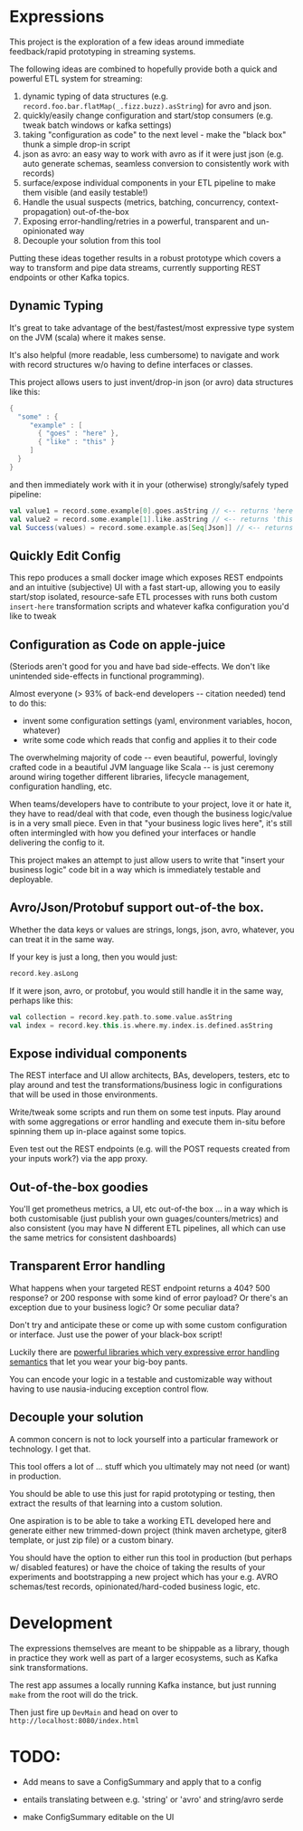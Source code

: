 # Expressions

This project is the exploration of a few ideas around immediate feedback/rapid prototyping in streaming systems.

The following ideas are combined to hopefully provide both a quick and powerful ETL system for streaming:
1) dynamic typing of data structures (e.g. `record.foo.bar.flatMap(_.fizz.buzz).asString`) for avro and json.
2) quickly/easily change configuration and start/stop consumers (e.g. tweak batch windows or kafka settings)
3) taking "configuration as code" to the next level - make the "black box" thunk a simple drop-in script
4) json as avro: an easy way to work with avro as if it were just json (e.g. auto generate schemas, seamless conversion to consistently work with records)
5) surface/expose individual components in your ETL pipeline to make them visible (and easily testable!)
6) Handle the usual suspects (metrics, batching, concurrency, context-propagation) out-of-the-box
7) Exposing error-handling/retries in a powerful, transparent and un-opinionated way
8) Decouple your solution from this tool

Putting these ideas together results in a robust prototype which covers a way to transform and pipe data streams, currently
supporting REST endpoints or other Kafka topics.

## Dynamic Typing

It's great to take advantage of the best/fastest/most expressive type system on the JVM (scala) where it makes sense.

It's also helpful (more readable, less cumbersome) to navigate and work with record structures w/o having to define interfaces or classes.

This project allows users to just invent/drop-in json (or avro) data structures like this:
```scala
{
  "some" : {
     "example" : [
       { "goes" : "here" },
       { "like" : "this" }
     ]
  }
}
```
and then immediately work with it in your (otherwise) strongly/safely typed pipeline:

```scala
val value1 = record.some.example[0].goes.asString // <-- returns 'here'
val value2 = record.some.example[1].like.asString // <-- returns 'this'
val Success(values) = record.some.example.as[Seq[Json]] // <-- returns the json array of 'example' as a Try
```

## Quickly Edit Config

This repo produces a small docker image which exposes REST endpoints and an intuitive (subjective) UI 
with a fast start-up, allowing you to easily start/stop isolated, resource-safe ETL processes with runs
both custom `insert-here` transformation scripts and whatever kafka configuration you'd like to tweak

## Configuration as Code on apple-juice
(Steriods aren't good for you and have bad side-effects. We don't like unintended side-effects in functional programming).

Almost everyone (> 93% of back-end developers -- citation needed) tend to do this:

 * invent some configuration settings (yaml, environment variables, hocon, whatever)
 * write some code which reads that config and applies it to their code

The overwhelming majority of code -- even beautiful, powerful, lovingly crafted code in a beautiful JVM language like Scala -- is just
ceremony around wiring together different libraries, lifecycle management, configuration handling, etc.

When teams/developers have to contribute to your project, love it or hate it, they have to read/deal with that code, even
though the business logic/value is in a very small piece. Even in that "your business logic lives here", it's still often intermingled with
how you defined your interfaces or handle delivering the config to it.

This project makes an attempt to just allow users to write that "insert your business logic" code bit in a way which is immediately testable and deployable.

## Avro/Json/Protobuf support out-of-the box.

Whether the data keys or values are strings, longs, json, avro, whatever, you can treat it in the same way.

If your key is just a long, then you would just:
```scala
record.key.asLong
```

If it were json, avro, or protobuf, you would still handle it in the same way, perhaps like this:
```scala
val collection = record.key.path.to.some.value.asString
val index = record.key.this.is.where.my.index.is.defined.asString
```
## Expose individual components
The REST interface and UI allow architects, BAs, developers, testers, etc to play around and test the transformations/business
logic in configurations that will be used in those environments. 

Write/tweak some scripts and run them on some test inputs. Play around with some aggregations or error handling and execute them in-situ 
before spinning them up in-place against some topics.

Even test out the REST endpoints (e.g. will the POST requests created from your inputs work?) via the app proxy.

## Out-of-the-box goodies

You'll get prometheus metrics, a UI, etc out-of-the box ... in a way which is both customisable (just publish your own guages/counters/metrics)
and also consistent (you may have N different ETL pipelines, all which can use the same metrics for consistent dashboards)

## Transparent Error handling

What happens when your targeted REST endpoint returns a 404? 500 response? or 200 response with some kind of error payload?
Or there's an exception due to your business logic? Or some peculiar data?

Don't try and anticipate these or come up with some custom configuration or interface. Just use the power of your black-box script!

Luckily there are [powerful libraries which very expressive error handling semantics](https://zio.dev/docs/overview/overview_handling_errors) that let you wear your big-boy pants.

You can encode your logic in a testable and customizable way without having to use nausia-inducing exception control flow.

## Decouple your solution
A common concern is not to lock yourself into a particular framework or technology. I get that. 

This tool offers a lot of ... stuff which you ultimately may not need (or want) in production.

You should be able to use this just for rapid prototyping or testing, then extract the results of that learning into a custom
solution.

One aspiration is to be able to take a working ETL developed here and generate either new trimmed-down project (think maven archetype, giter8 template, or just zip file) or a custom binary.

You should have the option to either run this tool in production (but perhaps w/ disabled features) or have the choice of taking the results of your experiments and bootstrapping
a new project which has your e.g. AVRO schemas/test records, opinionated/hard-coded business logic, etc. 

# Development

The expressions themselves are meant to be shippable as a library, though in practice they work well as part
of a larger ecosystems, such as Kafka sink transformations.

The rest app assumes a locally running Kafka instance, but just running `make` from the root will do the trick.

Then just fire up `DevMain` and head on over to `http://localhost:8080/index.html`

# TODO:

 * Add means to save a ConfigSummary and apply that to a config
  - entails translating between e.g. 'string' or 'avro' and string/avro serde
 * make ConfigSummary editable on the UI
